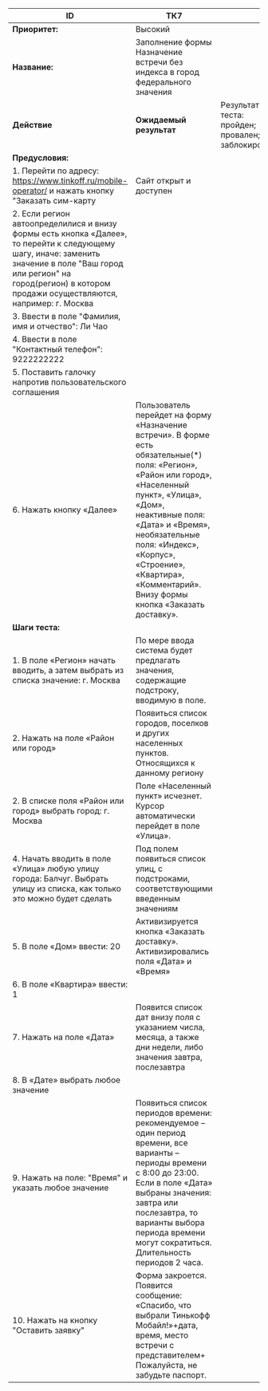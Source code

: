 |    ID                                                                                                                                                                                                                                             |    ТК7                                                                                                                                                                                                                                                                                                                                    |                                                                  |
|---------------------------------------------------------------------------------------------------------------------------------------------------------------------------------------------------------------------------------------------------|-------------------------------------------------------------------------------------------------------------------------------------------------------------------------------------------------------------------------------------------------------------------------------------------------------------------------------------------|------------------------------------------------------------------|
|    **Приоритет:**                                                                                                                                                                                                                                     |    Высокий                                                                                                                                                                                                                                                                                                                                |                                                                  |
|    **Название:**                                                                                                                                                                                                                                      |    Заполнение формы   Назначение встречи без индекса в город федерального значения                                                                                                                                                                                                                                                        |                                                                  |
|    **Действие**                                                                                                                                                                                                                                       |    **Ожидаемый результат**                                                                                                                                                                                                                                                                                                                    |    Результат теста:   пройден;      провален;   заблокирован;    |
|    **Предусловия:**                                                                                                                                                                                                                                   |                                                                                                                                                                                                                                                                                                                                           |                                                                  |
|        1. Перейти по адресу: https://www.tinkoff.ru/mobile-operator/        и нажать кнопку "Заказать сим-карту                                                                                                                                      |    Сайт открыт и доступен                                                                                                                                                                                                                                                                                                                 |                                                                  |
|    2.        Если регион   автоопределилися и внизу формы есть кнопка «Далее», то перейти к следующему   шагу, иначе: заменить значение в поле "Ваш город или регион" на   город(регион) в котором продажи осуществляются, например: г. Москва    |                                                                                                                                                                                                                                                                                                                                           |                                                                  |
|    3.        Ввести в   поле "Фамилия, имя и отчество":        Ли Чао                                                                                                                                                                             |                                                                                                                                                                                                                                                                                                                                           |                                                                  |
|        4. Ввести в поле "Контактный телефон":     9222222222                                                                                                                                                                                         |                                                                                                                                                                                                                                                                                                                                           |                                                                  |
|       5. Поставить галочку напротив пользовательского соглашения                                                                                                                                                                                    |                                                                                                                                                                                                                                                                                                                                           |                                                                  |
|        6. Нажать кнопку «Далее»                                                                                                                                                                                                                      |    Пользователь перейдет   на форму «Назначение встречи». В форме есть обязательные(*) поля: «Регион»,   «Район или город», «Населенный пункт», «Улица», «Дом», неактивные поля:   «Дата» и «Время», необязательные поля: «Индекс», «Корпус», «Строение»,   «Квартира», «Комментарий». Внизу формы кнопка «Заказать доставку».            |                                                                  |
|    **Шаги   теста:**                                                                                                                                                                                                                                  |                                                                                                                                                                                                                                                                                                                                           |                                                                  |
|        1. В поле        «Регион» начать вводить, а затем выбрать из списка значение:      г. Москва                                                                                                                                                  |    По мере ввода система будет предлагать значения,   содержащие подстроку, вводимую в поле.                                                                                                                                                                                                                                              |                                                                  |
|        2. Нажать на        поле «Район или город»                                                                                                                                                                                                    |    Появиться список городов, поселков и других   населенных пунктов. Относящихся к данному региону                                                                                                                                                                                                                                        |                                                                  |
|       2. В списке        поля «Район или город» выбрать город:      г. Москва                                                                                                                                                                       |    Поле «Населенный пункт» исчезнет. Курсор   автоматически перейдет в поле «Улица».                                                                                                                                                                                                                                                      |                                                                  |
|    4.        Начать   вводить в поле «Улица» любую улицу города:   Балчуг.   Выбрать улицу из списка, как только это можно будет сделать                                                                                                          |    Под полем появиться список улиц, с подстроками,   соответствующими введенным значениям                                                                                                                                                                                                                                                 |                                                                  |
|      5.  В поле «Дом»        ввести:      20                                                                                                                                                                                                        |    Активизируется кнопка «Заказать доставку».   Активизировались поля «Дата» и «Время»                                                                                                                                                                                                                                                    |                                                                  |
|      6.  В поле        «Квартира» ввести:      1                                                                                                                                                                                                    |                                                                                                                                                                                                                                                                                                                                           |                                                                  |
|      7.  Нажать на        поле «Дата»                                                                                                                                                                                                               |    Появится список дат внизу поля с указанием   числа, месяца, а также дни недели, либо значения завтра, послезавтра                                                                                                                                                                                                                      |                                                                  |
|       8. В «Дате»        выбрать любое значение                                                                                                                                                                                                     |                                                                                                                                                                                                                                                                                                                                           |                                                                  |
|      9.  Нажать на        поле: "Время" и указать любое значение                                                                                                                                                                                    |    Появиться список периодов времени: рекомендуемое   – один период времени, все варианты – периоды времени с 8:00 до 23:00. Если в   поле «Дата» выбраны значения: завтра или послезавтра, то варианты выбора   периода времени могут сократиться. Длительность периодов 2 часа.                                                         |                                                                  |
|    10.  Нажать на кнопку "Оставить заявку"                                                                                                                                                                                                        |    Форма закроется.   Появится сообщение: «Спасибо, что выбрали Тинькофф Мобайл!»+дата, время,   место встречи с представителем+ Пожалуйста, не забудьте паспорт.                                                                                                                                                                         |                                                                  |

